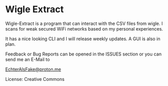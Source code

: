 # Wigle Extract


Wigle-Extract is a program that can interact with
the CSV files from wigle. I scans for weak secured 
WiFi networks based on my personal experiences. 

It has a nice looking CLI and I will release weekly
updates.  A GUI is also in plan. 


Feedback or Bug Reports can be opened in the ISSUES 
section or you can send me an E-Mail to 

EchterAlsFake@proton.me


License: Creative Commons
